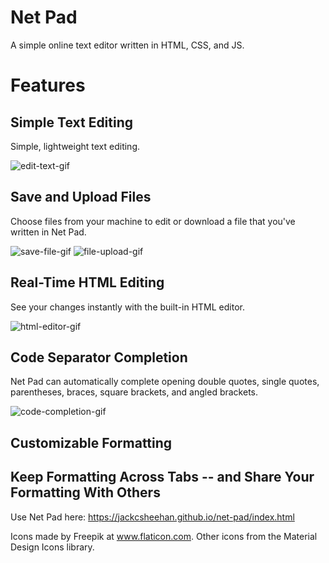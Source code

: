 # Net Pad
A simple online text editor written in HTML, CSS, and JS.

# Features
## Simple Text Editing
Simple, lightweight text editing.

![edit-text-gif](https://user-images.githubusercontent.com/31775474/81760168-24166080-948c-11ea-8342-27a02d414cbd.gif)

## Save and Upload Files
Choose files from your machine to edit or download a file that you've written in Net Pad.

![save-file-gif](https://user-images.githubusercontent.com/31775474/81760440-ccc4c000-948c-11ea-989e-8f10e5d49093.gif)
![file-upload-gif](https://user-images.githubusercontent.com/31775474/81761020-6e98dc80-948e-11ea-9a02-ff4e70549a5f.gif)

## Real-Time HTML Editing
See your changes instantly with the built-in HTML editor.

![html-editor-gif](https://user-images.githubusercontent.com/31775474/81762739-01d41100-9493-11ea-830c-75fe763ca6a2.gif)

## Code Separator Completion
Net Pad can automatically complete opening double quotes, single quotes, parentheses, braces, square brackets, and angled brackets.

![code-completion-gif](https://user-images.githubusercontent.com/31775474/81766245-5f6c5b80-949b-11ea-911c-49a3b023f49b.gif)

## Customizable Formatting

## Keep Formatting Across Tabs -- and Share Your Formatting With Others

Use Net Pad here: https://jackcsheehan.github.io/net-pad/index.html


Icons made by Freepik at www.flaticon.com.
Other icons from the Material Design Icons library.
